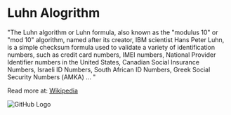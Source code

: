 
# Luhn Alogrithm

"The Luhn algorithm or Luhn formula, also known as the "modulus 10" or "mod 10" algorithm, named after its creator,
  IBM scientist Hans Peter Luhn, is a simple checksum formula used to validate a variety of identification numbers,
  such as credit card numbers, IMEI numbers, National Provider Identifier numbers in the United States,
  Canadian Social Insurance Numbers, Israeli ID Numbers, South African ID Numbers,
  Greek Social Security Numbers (ΑΜΚΑ) ... "

Read more at: [Wikipedia](https://en.wikipedia.org/wiki/Luhn_algorithm)

![GitHub Logo](https://github.com/SimonJoz/Luhn-Algorithm/Luhn%20ALG.png)
